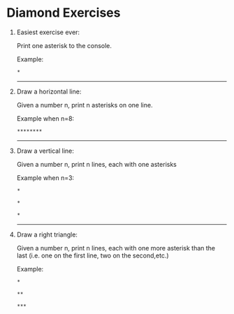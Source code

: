 # Diamond Exercises

1. Easiest exercise ever:

   Print one asterisk to the console.

   Example:

   `*`


   ------------------------


2. Draw a horizontal line:

   Given a number n, print n asterisks on one line.

   Example when n=8:

   `********`

    ------------------------

3. Draw a vertical line:

   Given a number n, print n lines, each with one asterisks

   Example when n=3:

   `*`

   `*`

   `*`

   ------------------------

4. Draw a right triangle:

   Given a number n, print n lines, each with one more asterisk than the last (i.e. one on the first line, two on the second,etc.)

   Example:

   `*`

   `**`

   `***`

